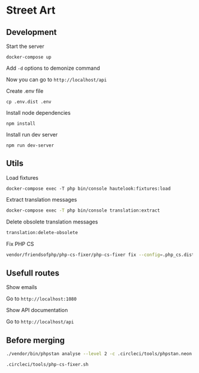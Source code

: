 Street Art
================

Development
---
Start the server

```shell
docker-compose up
```

Add `-d` options to demonize command

Now you can go to `http://localhost/api`


Create .env file
```shell
cp .env.dist .env
```

Install node dependencies

```shell
npm install
```

Install run dev server 

```shell
npm run dev-server
```

Utils
--- 

Load fixtures 
```
docker-compose exec -T php bin/console hautelook:fixtures:load
```

Extract translation messages
``` bash
docker-compose exec -T php bin/console translation:extract
```

Delete obsolete translation messages
``` bash
translation:delete-obsolete
```

Fix PHP CS
``` bash
vendor/friendsofphp/php-cs-fixer/php-cs-fixer fix --config=.php_cs.dist
```


Usefull routes
---

Show emails

Go to `http://localhost:1080`

Show API documentation

Go to `http://localhost/api`


Before merging 
---

``` bash
./vendor/bin/phpstan analyse --level 2 -c .circleci/tools/phpstan.neon src
```

``` bash
.circleci/tools/php-cs-fixer.sh
```

